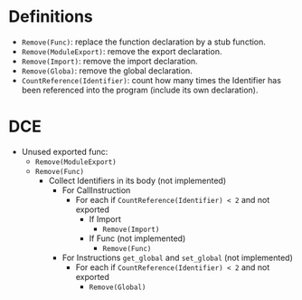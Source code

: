 # Definitions

- `Remove(Func)`: replace the function declaration by a stub function.
- `Remove(ModuleExport)`: remove the export declaration.
- `Remove(Import)`: remove the import declaration.
- `Remove(Globa)`: remove the global declaration.
- `CountReference(Identifier)`: count how many times the Identifier has been referenced into the program (include its own declaration).

# DCE

- Unused exported func:
  - `Remove(ModuleExport)`
  - `Remove(Func)`
    - Collect Identifiers in its body (not implemented)
        - For CallInstruction
          - For each if `CountReference(Identifier) < 2` and not exported
            - If Import
              - `Remove(Import)`
            - If Func (not implemented)
              - `Remove(Func)`
        - For Instructions `get_global` and `set_global` (not implemented)
          - For each if `CountReference(Identifier) < 2` and not exported
            - `Remove(Global)`
